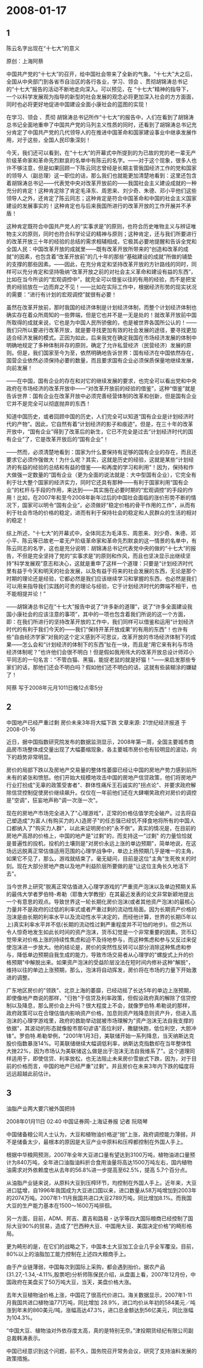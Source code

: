 # 2008-01-17

## 1

陈云名字出现在“十七大”的意义

原创：上海阿蔡

中国共产党的“十七大”的召开，给中国社会带来了全新的气象。“十七大”大之后，全国从中央部门到各省市自治区的各行各业，学习、领会 、贯彻胡锦涛总书记的“十七大”报告的活动不断地走向深入。可以预见，在 “十七大”精神的指导下，一个以科学发展观为指导的新型的社会发展的观念必将更加深入社会的方方面面，同时也必将更好地促进中国建设全面小康社会的蓝图的实现！

在学习、领会 、贯彻 胡锦涛总书记所作“十七大”的报告中，人们在看到了胡锦涛总书记全面地重申了中国共产党的马列主义性质的同时，还看到了胡锦涛总书记充分肯定了中国共产党的几代领导人的在推进中国革命和国家建设事业中继承发展作用，对于这些，全国人民印象深刻！

今天，我们还可以看到，在“十七大”的开幕式中所提到的为已故的党的老一辈无产阶级革命家和革命先烈默哀的名单中有陈云的名字。――对于这个现象，很多人也许不够注意，但是如果回顾一下陈云同志曾经是长期主管我国经济工作的党和国家的领导人（副总理）这一职位的话，那么我们也就能更加清楚地看到：这里还包含着胡锦涛总书记――代表党中央对改革开放前的――我国社会主义建设成就的一种充分的肯定！这种肯定除了肯定毛泽东、周恩来、刘少奇、朱德、邓小平他们这些领导人之外，还肯定了陈云同志；这种肯定是符合中国革命和中国的社会主义国家建设的发展事实的！这种肯定也与后来我国所进行的改革开放的工作开展并不矛盾！

这种肯定既符合中国共产党人的“实事求是”的原则，也符合历史唯物主义与辨证唯物主义的原则，同时也符合科学论证的精神与原则；这种肯定，还与我们所要进行的改革开放三十年的经验的总结的需求相辅相成，它极其必要地提醒和告诉全党和全国人民：中国改革开放的成就里――既有改革开放所带来的“创造和改革的成就”的因素，也包含着“改革开放前”的几十年的那些“基础建设的成就”所做的铺垫的支撑的那些因素。――因此，在充分肯定和坚持改革开放的方针路线的同时，同样可以充分肯定和坚持吸纳“改革开放之前的对社会主义革命和建设有益的东西”，比如在当今所谈的“宏观调控中”，就完全可以借鉴以往的有用的经验，而不是把宝贵的经验放在一边而弃之不见！――比如在实际工作中，根据经济形势的现实状况的需要：“进行有计划的宏观调控”就很有必要！

虽然在改革开放前，那时我国的经济体制是计划经济体制，而整个计划经济体制也确实存在着众所周知的一些弊端，但是它也并不是一无是处的！就改革开放前中国所取得的成就来说，它也是为中国人民所骄傲的，也是被世界各国所公认的！――我们只所以要进行改革开放，就是要寻找更加有效的社会发展的途径，要寻找更加适合经济发展的模式。正因为如此，后来我党在确定我国在市场经济发展的体制中明确地规定了多种体制并存的原则，确定了允许私营经济（民营经济）发展的原则。但是，我们国家至今为至，依然明确地告诉世界：国有经济在中国依然存在，国营企业依然必须保持必要的数量，而且要求国有企业必须保质保量地继续发展，向前发展！

――在中国，国有企业的存在和对它的继续发展的要求，也完全可以看出党和中央政府在市场经济的改革开放中――“对改革开放前的经验的借鉴”，这种“借鉴”就是告诉世界：国有企业在改革开放中必须完善经营体制的改革和创新，但是国有企业它并不是完全可以彻底抛弃的东西！

知道中国历史，或者回顾中国的历史，人们完全可以知道“国有企业是计划经济时代的产物”。因此，它自然有着“计划经济的影子和痕迹”。但是，在三十年的改革开放中，“国有企业”得到了改革后的新生，它已不完全是过去“计划经济时代的国有企业”了，它是改革开放后的“国有企业”！

――然而，必须清楚地看到：国家为什么要保持有足够的国有企业的存在，而且还要求它必须作强做大！为什么呢？其实，这就是历史的经验，这就是某些“计划经济的有益的经验的总结和有益的借鉴――和再度的学习和利用”！因为，保持和作大做强一定数量的“国有企业（更为全面的说法就是：大中型国有企业），它完全有利于壮大整个国家的经济实力，同时它还具有那种――有利于国家利用“国有企业”的杠杆与手段的作用，来达到――其实施在必要时期的“宏观调控”的手段的作用！比如，在2007年和至今2008年新年过后的中国社会面临的涨价形势不断的情况下，国家可以明令“国有企业”，必须做好“稳定价格的骨干作用的工作”，从而有利于社会市场的价格的稳定，进而有利于保持社会的稳定和人民群众的生活的相对的稳定！

综上所述，“十七大”的开幕式中，全体同志为毛泽东、周恩来、刘少奇、朱德、邓小平、陈云等已故老一辈无产阶级革命家和革命先烈默哀的这一情景的名单中，有陈云同志的名字，这也是充分说明：胡锦涛总书记代表党中央的做的“十七大”的报告，不但是完全坚持了党的“实事求是”的原则和作风，而且也坚决显示出继续坚持“科学发展观”意志和决心，这就是重申了这样一个道理：只要是“计划经济时代里有益于今天和明天的社会发展，以及有益于将来的社会发展的东西，无论是那个时期的理论还是经验，它都必然是我们应该继续学习和掌握的东西，也必然是我们可以用来指导我们实践的可贵的理论与经验，它于计划经济时代的弊端不相干，也不能相提并论！”

――胡锦涛总书记在“十七大”报告中说了“许多新的道理”，说了“许多全面建设我国小康社会的应该注意的事项”，其中的一项也包含着我们所说的这一个方面，即：在我们所进行的坚持改革开放的工作中，我们同样可以借鉴和运用“计划经济时代的有利于我们今天的――我们“保持开革开放成果”的有用的东西”！也许有些“自由经济学家”对我的这个定义感到不可思议，改革开放的市场经济体制下的成果――怎么会和“计划经济的体制下的东西”扯在一块，而且是“用它来有利与市场经济体制呢？”也许他们会很不明白！但是假如我用伟大的改革开放总设计师邓小平同志的一句名言：“不管白猫、黑猫，能捉老鼠的就是好猫！”――来启发那些专家们的话，那他们还会不明白吗？假如他们还不明白的话，这就有些装糊涂的嫌疑了！

阿蔡 写于2008年元月1011日晚12点零5分

## 2

中国地产已经严重过剩 房价未来3年将大幅下跌    文章来源: 21世纪经济报道 于 2008-01-16 

近日，据中国指数研究院发布的数据监测显示，2008年第一周，全国主要城市商品房市场整体成交量出现了大幅萎缩现象，各主要城市房价也有较明显的波动，向下的趋势非常明显。 

房价的局部下跌以及房地产交易量的整体性萎靡已经让中国的房地产势力感到前所未有的紧张和愤怒。他们开始大规模地攻击中国的房地产信贷政策，他们将房地产行业打扮成"无辜的政策受害者"、群体性痛斥王石诚实的"拐点论"、并要求政府解除信贷控制促使房价继续飙升。仅仅在一年前他们还在大肆嘲笑政府对房价的调控是"空调"，狂妄地声称"调一次涨一次"。 

现在的房地产市场完全进入了"心理游戏"，正常的价格估值学完全破产。过去将自己塑造成"为富人(有购买力的人)造房子"的任志强已经饥不择食地将所有的中国人口都纳入了"购买力人群"，以此来证明房价的"永不倒"。真实的情况是，在目前的房地产高昂的价格上，中国的地产是"过剩"的，而支持这一"过剩" 的力量恰恰就是普遍性的投机，投机的土壤则是"对房价永远上涨的单边预期"，简单地说，在这场远远脱离正常估值适用范围的心理学战争中，单边上扬预期几乎是唯一的主角，如果它不见了，那么，游戏就结束了。毫无疑问，目前是这位"主角"生死攸关的时刻。现在大部分房地产商以及地产利益阶层所要做的是"让这位主角长久地活下去"。 

当今世界上研究"脱离正常估值进入心理学游戏的"严重资产泡沫以及单边预期关系的最伟大学者罗伯特-希勒（耶鲁大学教授）在其最近发表的论文非常新颖地提出一个有意思的观点。导致世界这一轮长期化房价泡沫(或者其他资产泡沫)的最核心力量并不是政府的过低的利率式或者严重过剩的流动性局面。因为长期资产价格的泡沫是由长期的利率水平以及流动性水平决定的，而经他计算，世界的长期(5年以上)真实利率水平并不低(长期的流动性过剩严重程度并不可怕的地步)。但之所以令人惊奇地发生如此长时间的资产泡沫，货币幻觉是一个非常重要的因素。货币幻觉带来对价格上涨的持续性焦虑和迫不及待地参与，而这种焦虑和参与又反过来促使泡沫进一步放大。他的结论是，房价的突然性反转可以部分消除这种焦虑和参与，降低单边预期自我生成的能力，导致市场交易者从心理学的"螺旋式上升的价格预期"中解脱出来。如果资产泡沫的受益阶层没法在短时间内修补这种"解脱"，维持以往的单边上涨预期，那么，泡沫将自动挥发，房价将在市场的力量下开始激进的调整。 

广东地区房价的"领跌"、北京上海的萎靡，已经动摇了长达5年的单边上涨预期，即使像地产商说的那样，"归咎"于信贷及利率政策，但假设政府真的解除了信贷控制以及降息，那么房价会上升吗？很大程度上不会，就像罗伯特.希勒说的那样，政府政策可以在合理估值内影响资产价格，加息则资产贱降息则资产升，但进入高泡沫的心理学游戏里，政府的救助举动就被市场理解为"资产泡沫无法自我支撑的依据"，其波动的形态就像股市那句谚语"高位利好，撒腿快跑，低位利空，大胆冲锋"。罗伯特.希勒举例，"2001年1月3日，美联储开始一系列降息，当天纳斯达克股价指数暴涨14%。可美联储继续大幅调低利率，纳斯达克指数却在当年整体性大挫22%，因为市场认为美联储这么做是出于泡沫无法自我维系了"。这个道理同样适用于，即使信贷、利率放松，也无法阻止未来房价雪崩式下跌，因为，对于目前的价格而言，中国的地产已经严重"过剩"。并且房价在未来3年内下跌的幅度将远远超越此前估计。

## 3

油脂产业两大要穴被外国把持

2008年01月11日 02:40 中国证券网-上海证券报    记者 阮晓琴

中国储备粮公司人士认为，大豆和植物油价格逆“抛”上涨，政府调控能力薄弱，并不是储备太少，最根本的原因是大豆产业中原料和压榨都控制在外国人手上。

根据中华粮网预测，2007年全年大豆进口量有望达到3100万吨，植物油进口量预计为840万吨，全年进口油脂油料折合食用油量将高达1500万吨左右，国内植物油需求对外依赖度也从去年的56.8%进一步提高至62.5%，提高 5.7个百分点。

从油脂产业链来说，从原料大豆到压榨环节，均控制在外国人手上。近年来，大豆进口猛增，自1996年我国成为大豆进口国以来，进口数量从58万吨增加到2003年的2074万吨。2007年1-11月我国共进口大豆2789万吨，同比增加8.1%。而我国大豆的生产能力基本在1500～1600万吨徘徊。

另一方面，目前，ADM、邦吉、嘉吉和路易・达孚等四大国际粮商已经控制了国际大豆90%的贸易，造成了“巴西种大豆、中国用大豆、美国决定价格”的畸形格局。

更为畸形的是，在它们的战略之下，中国本土大豆加工企业几乎全军覆没。目前，80%以上的油脂加工能力控制在上述四大粮商手上。

由于产业链薄弱，中国每次到国际上采购，都会遇到抬价。据农产品(31.27,-1.34,-4.11%,股票吧)分析师陈保民介绍，从盘面上看，2007年12月份，中国政府在美盘买了50万吨大豆，当天，美盘价格大涨。

去年大豆植物油价格上涨，中国花了很高代价进口。海关数据显示，2007年1-11月我国共进口植物油771万吨，同比增加 28.9%，进口均价从年初的584美元／吨涨到年末的860美元/吨，涨幅高达47.3%，进口总金额达到56亿美元，同比涨幅为104.3%。

“中国大豆、植物油对外依存度太高，真的是特别无奈。”津投期货经纪有限公司副总裁韩涛表示。

中国已经意识到这个问题，前不久，国务院召开常务会议，研究了支持油料发展的政策措施。

